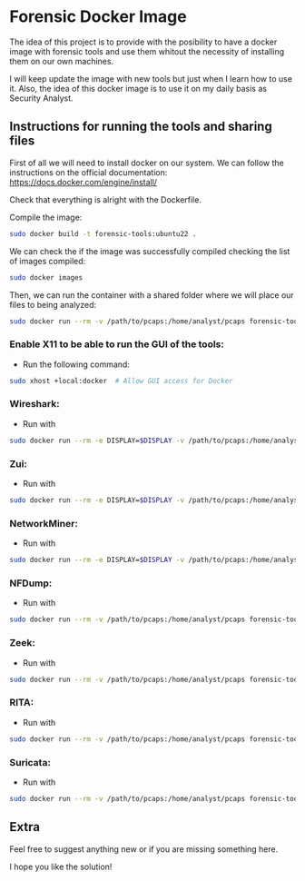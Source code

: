 # Forensic Docker Image

The idea of this project is to provide with the posibility to have a docker image with forensic tools and use them whitout the necessity of installing them on our own machines.

I will keep update the image with new tools but just when I learn how to use it. Also, the idea of this docker image is to use it on my daily basis as Security Analyst.

## Instructions for running the tools and sharing files

First of all we will need to install docker on our system. We can follow the instructions on the official documentation:
https://docs.docker.com/engine/install/


Check that everything is alright with the Dockerfile.


Compile the image:

```bash
sudo docker build -t forensic-tools:ubuntu22 .
```

We can check the if the image was successfully compiled checking the list of images compiled:
```bash
sudo docker images
```

Then, we can run the container with a shared folder where we will place our files to being analyzed:

```bash
sudo docker run --rm -v /path/to/pcaps:/home/analyst/pcaps forensic-tools:ubuntu22
```

### Enable X11 to be able to run the GUI of the tools:
- Run the following command:

```bash
sudo xhost +local:docker  # Allow GUI access for Docker
```

### Wireshark: 
- Run with 

```bash
sudo docker run --rm -e DISPLAY=$DISPLAY -v /path/to/pcaps:/home/analyst/pcaps -v /tmp/.X11-unix:/tmp/.X11-unix forensic-tools:ubuntu22 wireshark
```

### Zui: 
- Run with 

```bash
sudo docker run --rm -e DISPLAY=$DISPLAY -v /path/to/pcaps:/home/analyst/pcaps -v /tmp/.X11-unix:/tmp/.X11-unix forensic-tools:ubuntu22 zui
```

### NetworkMiner: 
- Run with 

```bash
sudo docker run --rm -e DISPLAY=$DISPLAY -v /path/to/pcaps:/home/analyst/pcaps -v /tmp/.X11-unix:/tmp/.X11-unix forensic-tools:ubuntu22 mono /opt/networkminer/NetworkMiner.exe
```

### NFDump: 
- Run with 

```bash
sudo docker run --rm -v /path/to/pcaps:/home/analyst/pcaps forensic-tools:ubuntu22 nfdump
```

### Zeek: 
- Run with 

```bash
sudo docker run --rm -v /path/to/pcaps:/home/analyst/pcaps forensic-tools:ubuntu22 zeek
```

### RITA: 
- Run with 

```bash
sudo docker run --rm -v /path/to/pcaps:/home/analyst/pcaps forensic-tools:ubuntu22 rita
```

### Suricata: 
- Run with 

```bash
sudo docker run --rm -v /path/to/pcaps:/home/analyst/pcaps forensic-tools:ubuntu22 suricata
```

## Extra

Feel free to suggest anything new or if you are missing something here.

I hope you like the solution!